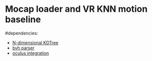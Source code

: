 # Mocap loader and VR KNN motion baseline

#dependencies:
 - [N-dimensional KDTree](https://github.com/codeandcats/KdTree)
 - [bvh parser](https://assetstore.unity.com/packages/tools/animation/bvh-tools-144728)
 - [oculus integration](https://assetstore.unity.com/packages/tools/integration/oculus-integration-82022)
